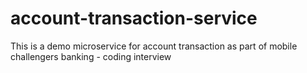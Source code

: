 # account-transaction-service
This is a demo microservice for account transaction as part of mobile challengers banking - coding interview
